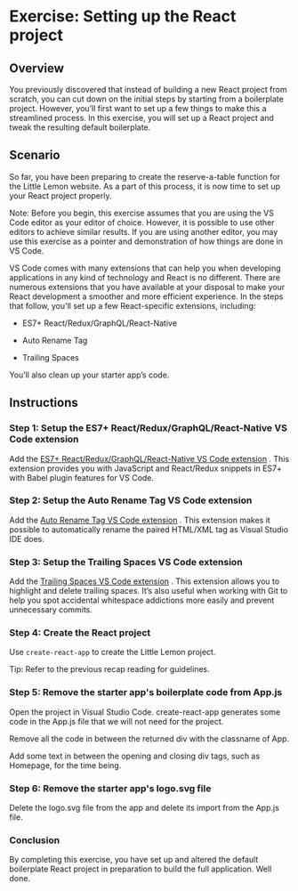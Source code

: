 # Exercise: Setting up the React project
## Overview
You previously discovered that instead of building a new React project from scratch, you can cut down on the initial steps by starting from a boilerplate project. However, you’ll first want to set up a few things to make this a streamlined process. In this exercise, you will set up a React project and tweak the resulting default boilerplate.

## Scenario
So far, you have been preparing to create the reserve-a-table function for the Little Lemon website. As a part of this process, it is now time to set up your React project properly.

Note: Before you begin, this exercise assumes that you are using the VS Code editor as your editor of choice. However, it is possible to use other editors to achieve similar results. If you are using another editor, you may use this exercise as a pointer and demonstration of how things are done in VS Code.

VS Code comes with many extensions that can help you when developing applications in any kind of technology and React is no different. There are numerous extensions that you have available at your disposal to make your React development a smoother and more efficient experience. In the steps that follow, you'll set up a few React-specific extensions, including:

 - ES7+ React/Redux/GraphQL/React-Native

 - Auto Rename Tag 

 - Trailing Spaces 

You’ll also clean up your starter app’s code.

## Instructions
### Step 1: Setup the ES7+ React/Redux/GraphQL/React-Native VS Code extension
Add the [ES7+ React/Redux/GraphQL/React-Native VS Code extension](https://marketplace.visualstudio.com/items?itemName=dsznajder.es7-react-js-snippets)
. This extension provides you with JavaScript and React/Redux snippets in ES7+ with Babel plugin features for VS Code.

### Step 2: Setup the Auto Rename Tag VS Code extension
Add the [Auto Rename Tag VS Code extension](https://marketplace.visualstudio.com/items?itemName=formulahendry.auto-rename-tag)
. This extension makes it possible to automatically rename the paired HTML/XML tag as Visual Studio IDE does.

### Step 3: Setup the Trailing Spaces VS Code extension
Add the [Trailing Spaces VS Code extension](https://marketplace.visualstudio.com/items?itemName=shardulm94.trailing-spaces)
. This extension allows you to highlight and delete trailing spaces. It’s also useful when working with Git to help you spot accidental whitespace addictions more easily and prevent unnecessary commits.

### Step 4: Create the React project
Use `create-react-app` to create the Little Lemon project.

Tip: Refer to the previous recap reading for guidelines.

### Step 5: Remove the starter app's boilerplate code from App.js
Open the project in Visual Studio Code. create-react-app generates some code in the App.js file that we will not need for the project.

Remove all the code in between the returned div with the classname of App.

Add some text in between the opening and closing div tags, such as Homepage, for the time being.

### Step 6: Remove the starter app's logo.svg file
Delete the logo.svg file from the app and delete its import from the App.js file.

### Conclusion
By completing this exercise, you have set up and altered the default boilerplate React project in preparation to build the full application. Well done.